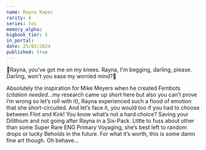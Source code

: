 ```yaml
---
name: Rayna Kapec
rarity: 4
series: tos
memory_alpha:
bigbook_tier: 5
in_portal:
date: 25/03/2024
published: true
---
```


🎵Rayna, you've got me on my knees.
Rayna, I'm begging, darling, please.
Darling, won't you ease my worried mind?🎵

Absolutely the inspiration for Mike Meyers when he created Fembots (*citation needed*...my research came up short here but also you can’t prove I’m wrong so let’s roll with it), Rayna experienced such a flood of emotion that she short-circuited. And let’s face it, you would too if you had to choose between Flint and Kirk! You know what’s not a hard choice? Saving your Dilithium and not going after Rayna in a Six-Pack. Little to fuss about other than some Super Rare ENG Primary Voyaging, she’s best left to random drops or lucky Beholds in the future. For what it’s worth, this is some damn fine art though. Oh behave…
